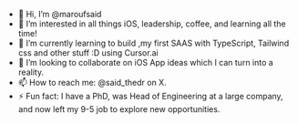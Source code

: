 - 👋 Hi, I’m @maroufsaid
- 👀 I’m interested in all things iOS, leadership, coffee, and learning all the time!
- 🌱 I’m currently learning to build ,my first SAAS with TypeScript, Tailwind css and other stuff :D using Cursor.ai
- 💞️ I’m looking to collaborate on iOS App ideas which I can turn into a reality. 
- 📫 How to reach me: @said_thedr on X.
- ⚡ Fun fact: I have a PhD, was Head of Engineering at a large company, and now left my 9-5 job to explore new opportunities.

<!---
maroufsaid/maroufsaid is a ✨ special ✨ repository because its `README.md` (this file) appears on your GitHub profile.
You can click the Preview link to take a look at your changes.
--->
